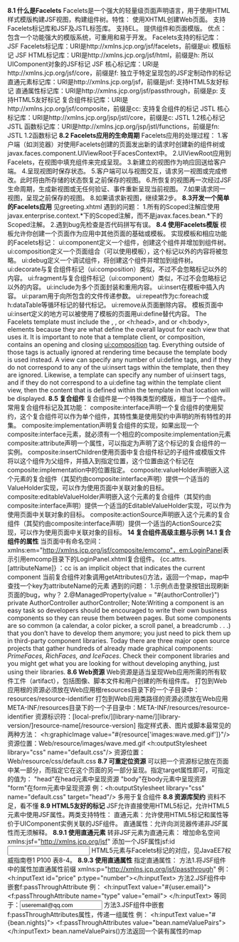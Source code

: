 **8.1 什么是Facelets**
Facelets是一个强大的轻量级页面声明语言，用于使用HTML样式模版构建JSF视图，构建组件树。特性：
	使用XHTML创建Web页面。
	支持Facelets标记库和JSF及JSTL标签库。
	支持EL。
	提供组件和页面模版。
优点：包含一个功能强大的模版系统，可重用和易于开发。
Facelets支持的标记库：
	JSF Facelets标记库：URI是http://xmlns.jcp.org/jsf/facelets，前缀是ui: 模版标记
	JSF HTML标记库：URI是http://xmlns.jcp.org/jsf/html，前缀是h: 所以UIComponent对象的JSF标记
	JSF 核心标记库：URI是http://xmlns.jcp.org/jsf/core，前缀是f: 独立于特定呈现包的JSF定制动作的标记
	直通元素标记库：URI是http://xmlns.jcp.org/jsf，前缀是jsf: 支持HTML5友好标记
	直通属性标记库：URI是http://xmlns.jcp.org/jsf/passthrough，前缀是p: 支持HTML5友好标记
	复合组件标记库：URI是http://xmlns.jcp.org/jsf/composite，前缀是cc: 支持复合组件的标记
	JSTL 核心标记库：URI是http://xmlns.jcp.org/jsp/jstl/core，前缀是c: JSTL 1.2核心标记
	JSTL 函数标记库：URI是http://xmlns.jcp.org/jsp/jstl/functions，前缀是fn: JSTL 1.2函数标记
**8.2 Facelets应用的生命周期**
Facelets应用的处理过程：
	1.客户端（如浏览器）对使用Facelets创建的页面发出新的请求时创建新的组件树或javax.faces.component.UIViewRoot于FacesContext中。
	2.UIViewRoot应用到Facelets，在视图中填充组件来完成呈现。
	3.新建立的视图作为响应回送给客户端。
	4.呈现视图时保存状态。
	5.客户端可以与视图交互，请求另一视图或完成修改。此时将由所存储的状态恢复之前保存的视图。
	6.所恢复的视图再一次经过JSF生命周期，生成新视图或无任何验证、事件重新呈现当前视图。
	7.如果请求同一视图，呈现之前保存的视图。
	8.如果请求新视图，继续第2步。
**8.3开发一个简单的Facelets应用**
见greeting.xhtml
遇到的问题：
	1.所有的Scoped注解应使用javax.enterprise.context.*下的Scoped注解，而不是javax.faces.bean.*下的Scoped注解。
	2.遇到bug先检查是否代码拼写有误。
**8.4 使用Facelets模版**
模板允许你创建一个页面作为应用中其他页面的基础或模板。
实现模板和相应功能的Facelets标记：
    ui:component定义一个组件，创建这个组件并增加到组件树。
    ui:composition定义一个页面组合（可以使用模板），这个标记以外的内容将被忽略。
    ui:debug定义一个调试组件，将创建这个组件并增加到组件树。
    ui:decorate与复合组件标记（ui:composition）类似，不过不会忽略标记以外的内容。
    ui:fragment与复合组件标记（ui:component）类似，不过不会忽略标记以外的内容。
    ui:include为多个页面封装和重用内容。
    ui:insert在模板中插入内容。
    ui:param用于向所包含的文件传递参数。
    ui:repeat作为c:foreach或h:dataTable等循环标记的替代标记。
    ui:remove从页面删除内容。
模板页面中ui:insert定义的地方可以被使用了模板的页面用ui:define替代内容。
The Facelets template must include the <html>, <head>, or <h:head>, and <body> or <h:body>, elements because they are 
what define the overall layout for each view that uses it.
It is important to note that a template client, or composition, contains an opening and closing <ui:composition> tag.
Everything outside of those tags is actually ignored at rendering time because the template body is used instead.
A view can specify any number of ui:define tags, and if they do not correspond to
any of the ui:insert tags within the template, then they are ignored. Likewise, a template can specify any number of
ui:insert tags, and if they do not correspond to a ui:define tag within the template client view, then the content that
is defined within the template in that location will be displayed.
**8.5 复合组件**
复合组件是一个特殊类型的模版，相当于一个组件。
常用复合组件标记及其功能：
	composite:interface声明一个复合组件的使用契约，这个复合组件可以作为单个组件，其特性集是使用契约中声明的所有特性的并集。
	composite:implementation声明复合组件的实现，如果出现一个composite:interface元素，就必须有一个相应的composite:implementation元素
	composite:attribute声明一个属性，可以指定为声明了这个标记的复合组件的一实例。
	composite:insertChildren使用页面中复合组件标记的子组件或模版文件将以这个组件为父组件，并插入到指定位置，这个位置由这个标记在composite:implementation中的位置指定。
	composite:valueHolder声明嵌入这个元素的复合组件（其契约由composite:interface声明）提供一个适当的ValueHolder实现，可以作为使用页面中关联对象的目标。
	composite:editableValueHolder声明嵌入这个元素的复合组件（其契约由composite:interface声明）提供一个适当的EditableValueHolder实现，可以作为使用页面中关联对象的目标。
	composite:actionSource声明嵌入这个元素的复合组件（其契约由composite:interface声明）提供一个适当的ActionSource2实现，可以作为使用页面中关联对象的目标。
**14 复合组件高级主题与示例**
**14.1 复合组件的属性**
当页面中有命名空间：xmlns:em="http://xmlns.jcp.org/jsf/composite/emcomp"，<em:LoginPanel>表示引用emcomp目录下的LoginPanel.xhtml复合组件。
{cc.attrs.[attributeName]} ：cc is an implicit object that indicates the current component
当前复合组件对象调用getAttributes()方法，返回一个map，map中查找一个key为attributeName的元素
遇到的问题：
    1.示例点击登录按钮出现刷新页面的bug，why？
    2.@ManagedProperty(value = "#{authorController}")
      private AuthorController authorController;
Note:Writing a component is an easy task so developers should be encouraged to write their own business components
so they can reuse them between pages. But some components are so common (a calendar, a color picker, a scroll panel,
a breadcrumb . . .) that you don’t have to develop them anymore; you just need to pick them up in third-party component
libraries. Today there are three major open source projects that gather hundreds of already made graphical components:
_PrimeFaces, RichFaces, and IceFaces_. Check their component libraries and you might get what you are looking for without
developing anything, just using their libraries.
**8.6 Web资源**
Web资源是适当呈现Web应用所需的所有软件工件（artifact），包括图像、脚本文件和用户创建的所有组件库。
	打包到Web应用根的资源必须放在Web应用根resources目录下的一个子目录中：resources/resource-identifier
	打包到Web应用类路径的资源必须放在Web应用META-INF/resources目录下的一个子目录中：META-INF/resources/resource-identifier
资源标识符：[local-prefix/][library-name/][library-version/]resource-name[/resource-version]
指定样式表、图片或脚本最常见的两种方法：
	<h:graphicImage value="#{resource['images:wave.med.gif']}"/> 资源位置：Web/resource/images/wave.med.gif
	<h:outputStylesheet library="css" name="default.css"/> 资源位置：Web/resource/css/default.css
**8.7 可重定位资源**
可以把一个资源标记放在页面中某一部分，而指定它在这个页面的另一部分呈现。指定target属性即可，可指定的值为：
	"head"在head元素中呈现资源
	"body"在body元素中呈现资源
	"form"在form元素中呈现资源
	例：<h:outputStylesheet library="css" name="default.css" target="head"/>
多用于复合组件
**8.8 资源库契约**
资料不足，看不懂
**8.9 HTML5友好的标记**
JSF允许直接使用HTML5标记，允许HTML5元素中使用JSF属性。两类支持特性：
	直通元素：允许使用HTML5标记和属性等价于UIComponent实例关联的JSF组件。
	直通属性：允许向浏览器传递非JSF属性而无须解释。
**8.9.1 使用直通元素**
转非JSF元素为直通元素：
	增加命名空间 xmlns:jsf="http://xmlns.jcp.org/jsf"
	添加一个JSF属性jsf:id <input type="email" jsf:id="emailAgain"/>
HTML5元素与Facelets标记的对应，见JavaEE7权威指南卷1 P100 表8-4。
**8.9.3 使用直通属性**
指定直通属性：
	方法1.将JSF组件中的属性加直通属性前缀 xmlns:p="http://xmlns.jcp.org/jsf/passthrough" 例：<h:inputText id="price" p:type="number"></h:inputText>
	方法2.JSF组件中嵌套f:passThroughAttribute 
	例： <h:inputText value="#{user.email}">
			<f:passThroughAttribute name="type" value="email">
		</h:inputText>
		等同于：<input type="email" value="useremail@qq.com" />
	方法3.JSF组件中嵌套f:passThroughAttributes属性，传递一组属性
	例： <h:inputText value="#{bean.nights}">
				<f:passThroughAttributes value="bean.nameValuePairs">
		</h:inputText>
		bean.nameValuePairs()方法返回一个装有属性的map